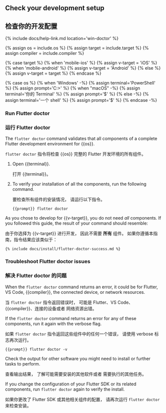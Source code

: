## Check your development setup

## 检查你的开发配置

{% include docs/help-link.md location='win-doctor' %}

{% assign os = include.os %}
{% assign target = include.target %}
{% assign compiler = include.compiler %}

{% case target %}
{% when 'mobile-ios' %}
   {% assign v-target = 'iOS' %}
{% when 'mobile-android' %}
   {% assign v-target = 'Android' %}
{% else %}
   {% assign v-target = target %}
{% endcase %}

{% case os %}
{% when 'Windows' -%}
   {% assign terminal='PowerShell' %}
   {% assign prompt='C:\>' %}
{% when "macOS" -%}
   {% assign terminal='你的 Terminal' %}
   {% assign prompt='$' %}
{% else -%}
   {% assign terminal='一个 shell' %}
   {% assign prompt='$' %}
{% endcase -%}

### Run Flutter doctor

### 运行 Flutter doctor

The `flutter doctor` command validates that all components of a
complete Flutter development environment for {{os}}.

`flutter doctor` 指令将检查 {{os}} 完整的 
Flutter 开发环境的所有组件。

1. Open {{terminal}}.

   打开 {{terminal}}。

1. To verify your installation of all the components,
   run the following command.

   要检查所有组件的安装情况，
   请运行以下指令。

   ```terminal
   {{prompt}} flutter doctor
   ```

As you chose to develop for {{v-target}},
you do not need _all_ components.
If you followed this guide, the result of your command should resemble:

由于你选择为 {{v-target}} 进行开发，
因此不需要 **所有** 组件。
如果你遵循本指南，指令结果应该类似于：

```terminal
{% include docs/install/flutter-doctor-success.md %}
```

### Troubleshoot Flutter doctor issues

### 解决 Flutter doctor 的问题 

When the `flutter doctor` command returns an error, it could be for Flutter,
VS Code, {{compiler}}, the connected device, or network resources.

当 `flutter doctor` 指令返回错误时，
可能是 Flutter、VS Code、{{compiler}}、连接的设备或者
网络资源出错。

If the `flutter doctor` command returns an error for any of these components,
run it again with the verbose flag.

如果 `flutter doctor` 指令返回这些组件中的任何一个错误，
请使用 verbose 标志再次运行。

```terminal
{{prompt}} flutter doctor -v
```

Check the output for other software you might need to install
or further tasks to perform.

查看输出结果，
了解可能需要安装的其他软件或者
需要执行的其他任务。

If you change the configuration of your Flutter SDK or its related components,
run `flutter doctor` again to verify the install.

如果你更改了 Flutter SDK 或其他相关组件的配置，
请再次运行 `flutter doctor` 来检查安装。
